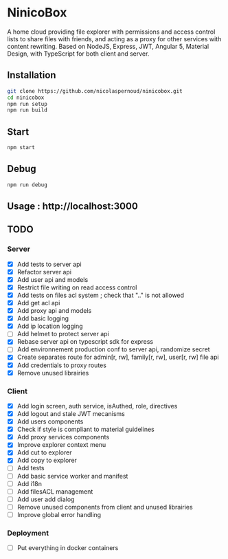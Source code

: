 # NinicoBox
A home cloud providing file explorer with permissions and access control lists to share files with friends, and acting as a proxy for other services with content rewriting. Based on NodeJS, Express, JWT, Angular 5, Material Design, with TypeScript for both client and server.

## Installation

```bash
git clone https://github.com/nicolaspernoud/ninicobox.git
cd ninicobox
npm run setup
npm run build
```

## Start

```bash
npm start
```

## Debug

```bash
npm run debug
```

## Usage : http://localhost:3000

## TODO

### Server

- [x] Add tests to server api
- [x] Refactor server api
- [x] Add user api and models
- [x] Restrict file writing on read access control
- [x] Add tests on files acl system ; check that ".." is not allowed
- [x] Add get acl api
- [x] Add proxy api and models
- [x] Add basic logging
- [x] Add ip location logging
- [ ] Add helmet to protect server api
- [x] Rebase server api on typescript sdk for express
- [ ] Add environnement production conf to server api, randomize secret
- [x] Create separates route for admin[r, rw], family[r, rw], user[r, rw] file api
- [x] Add credentials to proxy routes
- [x] Remove unused librairies

### Client

- [x] Add login screen, auth service, isAuthed, role, directives
- [x] Add logout and stale JWT mecanisms
- [x] Add users components
- [x] Check if style is compliant to material guidelines
- [x] Add proxy services components
- [x] Improve explorer context menu
- [x] Add cut to explorer
- [x] Add copy to explorer
- [ ] Add tests
- [ ] Add basic service worker and manifest
- [ ] Add i18n
- [ ] Add filesACL management
- [ ] Add user add dialog
- [ ] Remove unused components from client and unused librairies
- [ ] Improve global error handling

### Deployment
- [ ] Put everything in docker containers